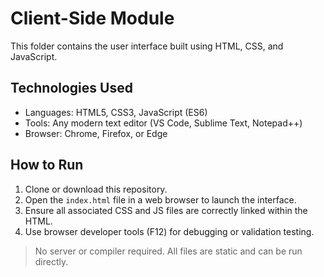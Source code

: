 # Client-Side Module

This folder contains the user interface built using HTML, CSS, and JavaScript.

## Technologies Used
- Languages: HTML5, CSS3, JavaScript (ES6)
- Tools: Any modern text editor (VS Code, Sublime Text, Notepad++)
- Browser: Chrome, Firefox, or Edge

## How to Run
1. Clone or download this repository.
2. Open the `index.html` file in a web browser to launch the interface.
3. Ensure all associated CSS and JS files are correctly linked within the HTML.
4. Use browser developer tools (F12) for debugging or validation testing.

> No server or compiler required. All files are static and can be run directly.
